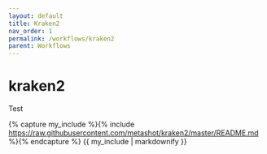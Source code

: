 ```yaml
---
layout: default
title: Kraken2
nav_order: 1
permalink: /workflows/kraken2
parent: Workflows
---
```


# kraken2

Test

{% capture my_include %}{% include https://raw.githubusercontent.com/metashot/kraken2/master/README.md %}{% endcapture %}
{{ my_include | markdownify }}

